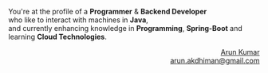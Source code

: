 You're at the profile of a **Programmer** & **Backend Developer**   
who like to interact with machines in **Java**,  
and currently enhancing knowledge in **Programming**, **Spring-Boot** and learning **Cloud Technologies**.  

<p align="right">
  <a href="https://www.linkedin.com/in/dkumararun/">Arun Kumar</a><br>
  <a href="mailto:arun.akdhiman@gmail.com">arun.akdhiman@gmail.com</a>
</p>

<!---
dz-adman/dz-adman is a ✨ special ✨ repository because its `README.md` (this file) appears on your GitHub profile.
You can click the Preview link to take a look at your changes.
--->

